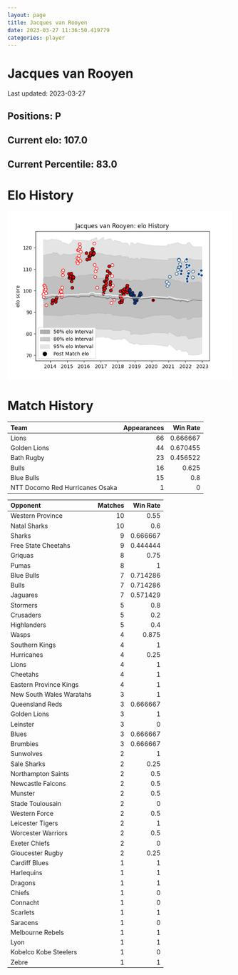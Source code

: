 ```yaml
---  
layout: page  
title: Jacques van Rooyen  
date: 2023-03-27 11:36:50.419779  
categories: player  
---
```

# Jacques van Rooyen


Last updated: 2023-03-27
## Positions: P

## Current elo: 107.0

## Current Percentile: 83.0

# Elo History


![elo history](history_JacquesvanRooyen.png)
# Match History


| Team                            |   Appearances |   Win Rate |
|:--------------------------------|--------------:|-----------:|
| Lions                           |            66 |   0.666667 |
| Golden Lions                    |            44 |   0.670455 |
| Bath Rugby                      |            23 |   0.456522 |
| Bulls                           |            16 |   0.625    |
| Blue Bulls                      |            15 |   0.8      |
| NTT Docomo Red Hurricanes Osaka |             1 |   0        |

| Opponent                 |   Matches |   Win Rate |
|:-------------------------|----------:|-----------:|
| Western Province         |        10 |   0.55     |
| Natal Sharks             |        10 |   0.6      |
| Sharks                   |         9 |   0.666667 |
| Free State Cheetahs      |         9 |   0.444444 |
| Griquas                  |         8 |   0.75     |
| Pumas                    |         8 |   1        |
| Blue Bulls               |         7 |   0.714286 |
| Bulls                    |         7 |   0.714286 |
| Jaguares                 |         7 |   0.571429 |
| Stormers                 |         5 |   0.8      |
| Crusaders                |         5 |   0.2      |
| Highlanders              |         5 |   0.4      |
| Wasps                    |         4 |   0.875    |
| Southern Kings           |         4 |   1        |
| Hurricanes               |         4 |   0.25     |
| Lions                    |         4 |   1        |
| Cheetahs                 |         4 |   1        |
| Eastern Province Kings   |         4 |   1        |
| New South Wales Waratahs |         3 |   1        |
| Queensland Reds          |         3 |   0.666667 |
| Golden Lions             |         3 |   1        |
| Leinster                 |         3 |   0        |
| Blues                    |         3 |   0.666667 |
| Brumbies                 |         3 |   0.666667 |
| Sunwolves                |         2 |   1        |
| Sale Sharks              |         2 |   0.25     |
| Northampton Saints       |         2 |   0.5      |
| Newcastle Falcons        |         2 |   0.5      |
| Munster                  |         2 |   0.5      |
| Stade Toulousain         |         2 |   0        |
| Western Force            |         2 |   0.5      |
| Leicester Tigers         |         2 |   1        |
| Worcester Warriors       |         2 |   0.5      |
| Exeter Chiefs            |         2 |   0        |
| Gloucester Rugby         |         2 |   0.25     |
| Cardiff Blues            |         1 |   1        |
| Harlequins               |         1 |   1        |
| Dragons                  |         1 |   1        |
| Chiefs                   |         1 |   0        |
| Connacht                 |         1 |   0        |
| Scarlets                 |         1 |   1        |
| Saracens                 |         1 |   0        |
| Melbourne Rebels         |         1 |   1        |
| Lyon                     |         1 |   1        |
| Kobelco Kobe Steelers    |         1 |   0        |
| Zebre                    |         1 |   1        |